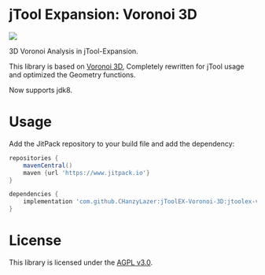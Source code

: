 # jTool Expansion: Voronoi 3D

[![](https://www.jitpack.io/v/CHanzyLazer/jToolEX-Voronoi-3D.svg)](https://www.jitpack.io/#CHanzyLazer/jToolEX-Voronoi-3D)

3D Voronoi Analysis in jTool-Expansion.

This library is based on [Voronoi 3D](https://github.com/Hellblazer/Voronoi-3D),
Completely rewritten for jTool usage and optimized the Geometry functions.

Now supports jdk8.


# Usage

Add the JitPack repository to your build file and add the dependency:

```gradle
repositories {
    mavenCentral()
    maven {url 'https://www.jitpack.io'}
}
```

```gradle
dependencies {
    implementation 'com.github.CHanzyLazer:jToolEX-Voronoi-3D:jtoolex-voronoi:v1.2'
}
```


# License
This library is licensed under the [AGPL v3.0](LICENSE).


